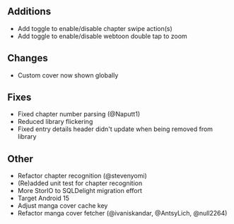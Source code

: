 <!-- Formatting
## Additions  ?? New features

## Changes  ?? Behaviour changes

## Fixes  ?? Bugfixes

## Translation  ?? translation changes/updates

## Other  ?? Technical stuff, what happened behind the scene
-->
## Additions
- Add toggle to enable/disable chapter swipe action(s)
- Add toggle to enable/disable webtoon double tap to zoom

## Changes
- Custom cover now shown globally

## Fixes
- Fixed chapter number parsing (@Naputt1)
- Reduced library flickering
- Fixed entry details header didn't update when being removed from library

## Other
- Refactor chapter recognition (@stevenyomi)
- (Re)added unit test for chapter recognition
- More StorIO to SQLDelight migration effort
- Target Android 15
- Adjust manga cover cache key
- Refactor manga cover fetcher (@ivaniskandar, @AntsyLich, @null2264)
